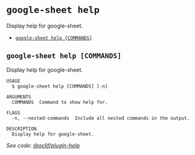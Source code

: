 `google-sheet help`
===================

Display help for google-sheet.

* [`google-sheet help [COMMANDS]`](#google-sheet-help-commands)

## `google-sheet help [COMMANDS]`

Display help for google-sheet.

```
USAGE
  $ google-sheet help [COMMANDS] [-n]

ARGUMENTS
  COMMANDS  Command to show help for.

FLAGS
  -n, --nested-commands  Include all nested commands in the output.

DESCRIPTION
  Display help for google-sheet.
```

_See code: [@oclif/plugin-help](https://github.com/oclif/plugin-help/blob/v5.2.9/src/commands/help.ts)_
